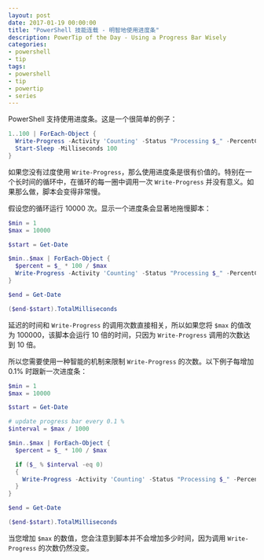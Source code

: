 ```yaml
---
layout: post
date: 2017-01-19 00:00:00
title: "PowerShell 技能连载 - 明智地使用进度条"
description: PowerTip of the Day - Using a Progress Bar Wisely
categories:
- powershell
- tip
tags:
- powershell
- tip
- powertip
- series
---
```

PowerShell 支持使用进度条。这是一个很简单的例子：

```powershell
1..100 | ForEach-Object {
  Write-Progress -Activity 'Counting' -Status "Processing $_" -PercentComplete $_
  Start-Sleep -Milliseconds 100
}
```

如果您没有过度使用 `Write-Progress`，那么使用进度条是很有价值的。特别在一个长时间的循环中，在循环的每一圈中调用一次 `Write-Progress` 并没有意义。如果那么做，脚本会变得非常慢。

假设您的循环运行 10000 次。显示一个进度条会显著地拖慢脚本：

```powershell
$min = 1
$max = 10000

$start = Get-Date

$min..$max | ForEach-Object {
  $percent = $_ * 100 / $max
  Write-Progress -Activity 'Counting' -Status "Processing $_" -PercentComplete $percent
}

$end = Get-Date

($end-$start).TotalMilliseconds
```

延迟的时间和 `Write-Progress` 的调用次数直接相关，所以如果您将 `$max` 的值改为 100000，该脚本会运行 10 倍的时间，只因为 `Write-Progress` 调用的次数达到 10 倍。

所以您需要使用一种智能的机制来限制 `Write-Progress` 的次数。以下例子每增加 0.1% 时跟新一次进度条：

```powershell
$min = 1
$max = 10000

$start = Get-Date

# update progress bar every 0.1 %
$interval = $max / 1000

$min..$max | ForEach-Object {
  $percent = $_ * 100 / $max

  if ($_ % $interval -eq 0)
  {
    Write-Progress -Activity 'Counting' -Status "Processing $_" -PercentComplete $percent
  }
}

$end = Get-Date

($end-$start).TotalMilliseconds
```

当您增加 `$max` 的数值，您会注意到脚本并不会增加多少时间，因为调用 `Write-Progress` 的次数仍然没变。

<!--本文国际来源：[Using a Progress Bar Wisely](http://community.idera.com/powershell/powertips/b/tips/posts/using-a-progress-bar-wisely)-->
